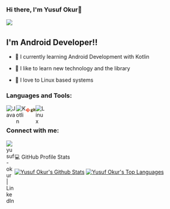 



### Hi there, I'm Yusuf Okur👋

<p align="center">

   <a href="https://www.linkedin.com/in/yusuf-okur-3586751b9"><img src="https://readme-typing-svg.demolab.com/?lines=%20I%20am%20Android%20Developer;I%20like%20to%20produce%20new%20solutions;improve%20old%20ones;look%20at%20them%20from%20different%20angles;and%20push%20my%20limits;If%20it%20can%20be%20done%20better;%20why%20not?&font=Fira%20Code&center=fale&width=440&height=45&color=1e94bc&vCenter=false&size=22&pause=700"></a>

</p>

 ## I'm Android Developer!!
- 🙋 I currently learning Android Development with Kotlin

- 🏫 I like to learn new technology and the library

- 💙 I love to Linux based systems


### Languages and Tools:

<img align="left" alt="Java" width="26px" src="https://cdn-icons-png.flaticon.com/512/5968/5968282.png" />
<img align="left" alt="Kotlin" width="26px" src="https://upload.wikimedia.org/wikipedia/commons/thumb/0/06/Kotlin_Icon.svg/1200px-Kotlin_Icon.svg.png" />
<img align="left" alt="Git" width="26px" src="https://raw.githubusercontent.com/github/explore/80688e429a7d4ef2fca1e82350fe8e3517d3494d/topics/git/git.png" />
<img align="left" alt="Linux" width="26px" src="https://static-00.iconduck.com/assets.00/linux-icon-2048x2048-sy06t4un.png" />

<br/>
<br/>


### Connect with me: 
[<img align="left" alt="yusuf-okur | LinkedIn" width="22px" src="https://cdn-icons-png.flaticon.com/512/174/174857.png" />][linkedin]

[linkedin]: https://www.linkedin.com/in/yusuf-okur-3586751b9/

<br />
<br />



 <summary>💻 GitHub Profile Stats</summary>
 <br/>
    <a href=""><img alt="Yusuf Okur's Github Stats" src="https://denvercoder1-github-readme-stats.vercel.app/api/?username=0yusufokur0&show_icons=true&include_all_commits=true&count_private=true&theme=react&hide_border=true&bg_color=1F222E&title_color=1e94bc&icon_color=F8D866" height="192px"/></a>
  <a href=""><img alt="Yusuf Okur's Top Languages" src="https://github-readme-stats.vercel.app/api/top-langs/?username=0yusufokur0&langs_count=8&layout=compact&theme=react&hide_border=true&bg_color=1F222E&title_color=1e94bc&icon_color=F8D866&hide=Jupyter%20Notebook" height="192px"/></a>
  <br/>
   


